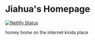# Jiahua's Homepage 
[![Netlify Status](https://api.netlify.com/api/v1/badges/94087855-1b41-493e-996e-4c8c5f976987/deploy-status)](https://app.netlify.com/sites/jiahuac/deploys)

homey home on the internet kinda place